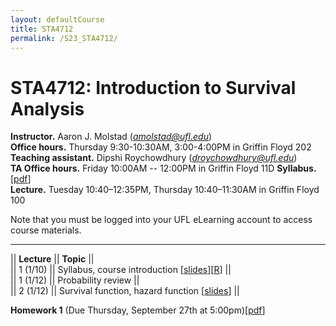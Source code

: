 ```yaml
---
layout: defaultCourse
title: STA4712
permalink: /S23_STA4712/
---
```

# STA4712: Introduction to Survival Analysis
**Instructor.** Aaron J. Molstad (*amolstad@ufl.edu*)  
**Office hours.**  Thursday 9:30-10:30AM, 3:00-4:00PM in Griffin Floyd 202   
**Teaching assistant.** Dipshi Roychowdhury (*droychowdhury@ufl.edu*)   
**TA Office hours.**  Friday 10:00AM -- 12:00PM in Griffin Floyd 11D
**Syllabus.**  [[pdf](https://ufl.instructure.com/files/75276087/download?download_frd=1)]  
**Lecture.** Tuesday 10:40–12:35PM, Thursday 10:40–11:30AM in Griffin Floyd 100   

Note that you must be logged into your UFL eLearning account to access course materials. 

---------------  

||  **Lecture** ||  **Topic** ||  
|| 1 (1/10)  || Syllabus, course introduction [[slides](https://ufl.instructure.com/files/75228930/download?download_frd=1)][[R](https://ufl.instructure.com/files/75305571/download?download_frd=1)] ||   
|| 1 (1/12) || Probability review ||  
|| 2 (1/12) || Survival function, hazard function [[slides](https://ufl.instructure.com/files/75305565/download?download_frd=1)]  ||  


**Homework 1** (Due Thursday, September 27th at 5:00pm)[[pdf](https://ufl.instructure.com/files/75276238/download?download_frd=1)]  